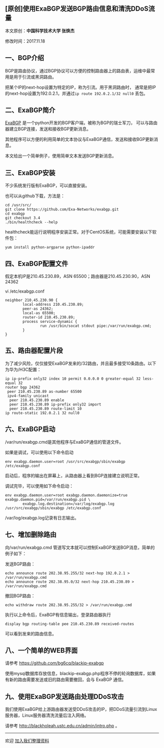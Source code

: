 ## [原创]使用ExaBGP发送BGP路由信息和清洗DDoS流量

本文原创：**中国科学技术大学 张焕杰**

修改时间：2017.11.18

## 一、BGP介绍

BGP是路由协议，通过BGP协议可以方便的控制路由器上的路由表，运维中最常用是用于引流或黑洞路由。

把某个IP的next-hop设置为特定的IP，称为引流。用于黑洞路由时，
通常是把IP的next-hop设置为192.0.2.1，并通过`ip route 192.0.2.1/32 null0` 丢包。

## 二、ExaBGP简介

[ExaBGP](https://github.com/Exa-Networks/exabgp) 是一个python开发的BGP客户端，被称为BGP的瑞士军刀，
可以与路由器建立BGP连接，发送和接收BGP更新消息。

其他程序可以方便的利用简单的文本协议与ExaBGP通信，发送和接收BGP更新消息。

本文给出一个简单例子，使用简单文本发送BGP更新消息。

## 三、ExaBGP安装

不少系统发行版有ExaBGP，可以直接安装。

也可以从github下载，方法是：

````
cd /usr/src/
git clone https://github.com/Exa-Networks/exabgp.git
cd exabgp
git checkout 3.4
./bin/healthcheck --help
````
healthcheck能运行说明程序安装正常。对于CentOS系统，可能需要安装以下软件包：
````
yum install python-argparse python-ipaddr

````

## 四、ExaBGP配置文件

假定本机IP是210.45.230.89，ASN 65500；路由器是210.45.230.90，ASN 24362

vi /etc/exabgp.conf

````
neighbor 210.45.230.90 {
        local-address 210.45.230.89;
        peer-as 24362;
        local-as 65500;
        router-id 210.45.230.89;
        process service-dynamic {
                run /usr/bin/socat stdout pipe:/var/run/exabgp.cmd;
        }
}
````

## 五、路由器配置片段

为了减少风险，仅仅接受ExaBGP发来的/32路由，并且最多接受10条路由。以下为华为/H3C配置：
````
ip ip-prefix only32 index 10 permit 0.0.0.0 0 greater-equal 32 less-equal 32
router bgp 24362
 peer 210.45.230.89 as-number 65500
 ipv4-family unicast
  peer 210.45.230.89 enable
  peer 210.45.230.89 ip-prefix only32 import
  peer 210.45.230.89 route-limit 10 
ip route-static 192.0.2.1 32 null0
````

## 六、ExaBGP启动

/var/run/exabgp.cmd是其他程序与ExaBGP通信的管道文件。

如果是调试，可以使用以下命令启动
````
env exabgp.daemon.user=root /usr/src/exabgp/sbin/exabgp /etc/exabgp.conf
````
启动后，程序的输出在屏幕上，从路由器上看到BGP连接建立说明正常。

调试完毕，可以使用如下命令启动：

````
env exabgp.daemon.user=root exabgp.daemon.daemonize=true exabgp.daemon.pid=/var/run/exabgp.pid \
        exabgp.log.destination=/var/log/exabgp.log /usr/src/exabgp/sbin/exabgp /etc/exabgp.conf
````
/var/log/exabgp.log记录有日志输出。

## 七、增加删除路由

向/var/run/exabgp.cmd 管道写文本就可以控制ExaBGP发送BGP消息，简单的例子如下：

发送BGP路由：
````
echo announce route 202.38.95.255/32 next-hop 192.0.2.1 > /var/run/exabgp.cmd
echo announce route 202.38.95.0/32 next-hop 210.45.230.89 > /var/run/exabgp.cmd
````
撤回BGP路由：
````
echo withdraw route 202.38.95.255/32 > /var/run/exabgp.cmd
````
执行以上命令后，ExaBGP有信息输出，登录路由器执行
```
display bgp routing-table pee 210.45.230.89 received-routes
```
可以看到发来的路由信息。

## 八、一个简单的WEB界面

请参考 https://github.com/bg6cq/blackip-exabgp

使用mysql数据库存放信息，blackip-exabgp.php程序不停的轮询数据库，如果有新的路由需要发送或旧的路由需要撤回，会与 ExaBGP 通信。

## 九、使用ExaBGP发送路由处理DDoS攻击

我们使用ExaBGP给上游路由器发送受DDoS攻击的IP，把DDoS流量引流到Linux服务器，Linux服务器清洗流量后注入网络。

请参考 http://blackholeah.ustc.edu.cn/admin/intro.php 。


***
欢迎 [加入我们整理资料](https://github.com/bg6cq/ITTS)
